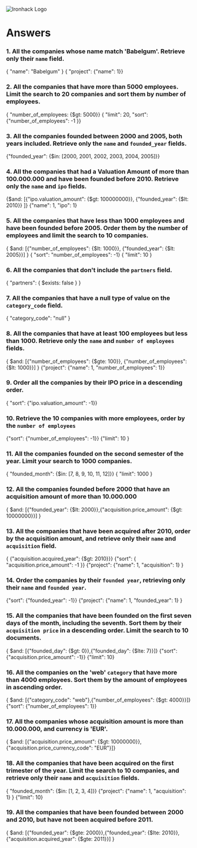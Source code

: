 ![Ironhack Logo](https://i.imgur.com/1QgrNNw.png)

# Answers

### 1. All the companies whose name match 'Babelgum'. Retrieve only their `name` field.

<!-- Your Code Goes Here -->

{ "name": "Babelgum" }
{ "project": {"name": 1}}

### 2. All the companies that have more than 5000 employees. Limit the search to 20 companies and sort them by **number of employees**.

<!-- Your Code Goes Here -->

{ "number_of_employees: {\$gt: 5000}}
{ "limit": 20, "sort": {"number_of_employees": -1 }}

### 3. All the companies founded between 2000 and 2005, both years included. Retrieve only the `name` and `founded_year` fields.

<!-- Your Code Goes Here -->

{"founded_year": {\$in: [2000, 2001, 2002, 2003, 2004, 2005]}}

### 4. All the companies that had a Valuation Amount of more than 100.000.000 and have been founded before 2010. Retrieve only the `name` and `ipo` fields.

<!-- Your Code Goes Here -->

{$and: [{"ipo.valuation_amount": {$gt: 100000000}}, {"founded_year": {\$lt: 2010}} ]}
{"name": 1, "ipo": 1}

### 5. All the companies that have less than 1000 employees and have been founded before 2005. Order them by the number of employees and limit the search to 10 companies.

<!-- Your Code Goes Here -->

{ $and: [{"number_of_employees": {$lt: 1000}}, {"founded_year": {\$lt: 2005}}] }
{ "sort": "number_of_employees": -1}
{ "limit": 10 }

### 6. All the companies that don't include the `partners` field.

{ "partners": { \$exists: false } }

<!-- Your Code Goes Here -->

### 7. All the companies that have a null type of value on the `category_code` field.

<!-- Your Code Goes Here -->

{ "category_code": "null" }

### 8. All the companies that have at least 100 employees but less than 1000. Retrieve only the `name` and `number of employees` fields.

<!-- Your Code Goes Here -->

{ $and: [{"number_of_employees": {$gte: 100}}, {"number_of_employees": {\$lt: 1000}}] }
{"project": {"name": 1, "number_of_employees": 1}}

### 9. Order all the companies by their IPO price in a descending order.

<!-- Your Code Goes Here -->

{ "sort": {"ipo.valuation_amount": -1}}

### 10. Retrieve the 10 companies with more employees, order by the `number of employees`

<!-- Your Code Goes Here -->

{"sort": {"number_of_employees": -1}}
{"limit": 10 }

### 11. All the companies founded on the second semester of the year. Limit your search to 1000 companies.

<!-- Your Code Goes Here -->

{ "founded_month": {\$in: [7, 8, 9, 10, 11, 12]}}
{ "limit": 1000 }

### 12. All the companies founded before 2000 that have an acquisition amount of more than 10.000.000

<!-- Your Code Goes Here -->

{ $and: [{"founded_year": {$lt: 2000}},{"acquisition.price_amount": {\$gt: 10000000}}] }

### 13. All the companies that have been acquired after 2010, order by the acquisition amount, and retrieve only their `name` and `acquisition` field.

<!-- Your Code Goes Here -->

{ {"acquisition.acquired_year": {\$gt: 2010}}}
{"sort": { "acquisition.price_amount": -1 }}
{"project": {"name": 1, "acquisition": 1} }

### 14. Order the companies by their `founded year`, retrieving only their `name` and `founded year`.

<!-- Your Code Goes Here -->

{"sort": {"founded_year": -1}}
{"project": {"name": 1, "founded_year": 1} }

### 15. All the companies that have been founded on the first seven days of the month, including the seventh. Sort them by their `acquisition price` in a descending order. Limit the search to 10 documents.

<!-- Your Code Goes Here -->

{ $and: [{"founded_day": {$gt: 0}},{"founded_day": {\$lte: 7}}]}
{"sort": {"acquisition.price_amount": -1}}
{"limit": 10}

### 16. All the companies on the 'web' `category` that have more than 4000 employees. Sort them by the amount of employees in ascending order.

<!-- Your Code Goes Here -->

{ $and: [{"category_code": "web"},{"number_of_employees": {$gt: 4000}}]}
{"sort": {"number_of_employees": 1}}

### 17. All the companies whose acquisition amount is more than 10.000.000, and currency is 'EUR'.

<!-- Your Code Goes Here -->

{ $and: [{"acquisition.price_amount": {$gt: 10000000}},{"acquisition.price_currency_code": "EUR"}]}

### 18. All the companies that have been acquired on the first trimester of the year. Limit the search to 10 companies, and retrieve only their `name` and `acquisition` fields.

{ "founded_month": {\$in: [1, 2, 3, 4]}}
{"project": {"name": 1, "acquisition": 1} }
{"limit": 10}

<!-- Your Code Goes Here -->

### 19. All the companies that have been founded between 2000 and 2010, but have not been acquired before 2011.

<!-- Your Code Goes Here -->

{ $and: [{"founded_year": {$gte: 2000}},{"founded_year": {$lte: 2010}},{"acquisition.acquired_year": {$gte: 2011}}] }
